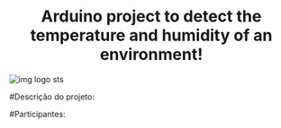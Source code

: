 <h1 align="center"> Arduino project to detect the temperature and humidity of an environment! </h1>

![img logo sts](c:/Users/pedro/Downloads/ustein%20tech%20solutons.png)


#Descrição do projeto:

#Participantes:

